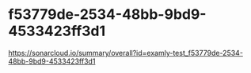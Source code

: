 # f53779de-2534-48bb-9bd9-4533423ff3d1
https://sonarcloud.io/summary/overall?id=examly-test_f53779de-2534-48bb-9bd9-4533423ff3d1
